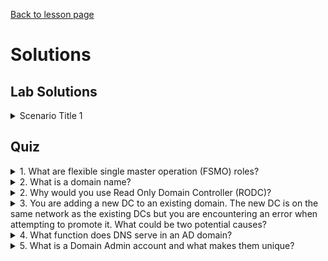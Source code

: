 [Back to lesson page](README.md)

# Solutions
## Lab Solutions

<details><summary>Scenario Title 1</summary>
Solution Steps</details>

## Quiz

<details><summary>1. What are flexible single master operation (FSMO) roles?</summary>
FSMO roles identify which domain controller is responsible for certain domain functions that have to be managed or performed by a single domain controller. It is best practice to assign all FSMO roles to the same "primary" DC.
</details>

<details><summary>2. What is a domain name?</summary>
A domain name, just like an internet domain name, is the DNS name used to identify your local Active Directory domain.
</details>

<details><summary>2. Why would you use Read Only Domain Controller (RODC)?</summary>
RODCs should only be used in cases where a Domain Controller cannot be physically secured. It prevents someone from obtaining a complete copy of the Active Directory database through the physical hard drives.
</details>

<details><summary>3. You are adding a new DC to an existing domain. The new DC is on the same network as the existing DCs but you are encountering an error when attempting to promote it. What could be two potential causes?</summary>
- There may be a firewall blocking communication to the existing DC
- Your new DC may not be configured to use the AD Domain for DNS
</details>

<details><summary>4. What function does DNS serve in an AD domain?</summary>
DNS resolution is required for ALL active directory operations. You cannot contact or interact with a domain controller without using DNS. Any login or authentication activity in active directory uses the AD domain name to look up a domain controller, without DNS working, the client would be unable to connect.
</details>

<details><summary>5. What is a Domain Admin account and what makes them unique?</summary>
Domain admins are the most highly privileged accounts in an AD environment. A domain admin account can be used to gain access to any system connected to an AD domain. It is best practice to limit the use of these accounts to only domain administration tasks on the DCs themselves.
</details>
